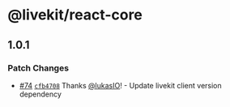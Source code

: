 # @livekit/react-core

## 1.0.1

### Patch Changes

- [#74](https://github.com/livekit/livekit-react/pull/74) [`cfb4708`](https://github.com/livekit/livekit-react/commit/cfb4708ad5497a7f6babb3208bec9c70e5b04879) Thanks [@lukasIO](https://github.com/lukasIO)! - Update livekit client version dependency
